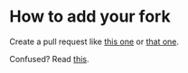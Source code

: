 # How to add your fork

Create a pull request like [this one][PR1] or [that one][PR2]. 

Confused? Read [this].

[PR1]: https://github.com/twentyone-world/twentyone-world.github.io/pull/1
[PR2]: https://github.com/twentyone-world/twentyone-world.github.io/pull/2
[this]: https://twentyone.world/fork